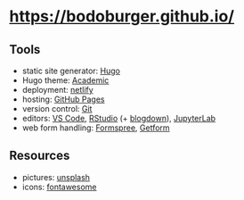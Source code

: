 # **https://bodoburger.github.io/**

## Tools

- static site generator: [Hugo](https://gohugo.io/)
- Hugo theme: [Academic](https://sourcethemes.com/academic/)
- deployment: [netlify](https://www.netlify.com/)
- hosting: [GitHub Pages](https://pages.github.com/)
- version control: [Git](https://git-scm.com/)
- editors: [VS Code](https://code.visualstudio.com/), [RStudio](https://rstudio.com/) (+ [blogdown](https://bookdown.org/yihui/blogdown/)), [JupyterLab](https://jupyter.org/)
- web form handling: [Formspree](https://formspree.io/), [Getform](https://getform.io/)

## Resources

- pictures: [unsplash](https://unsplash.com)
- icons: [fontawesome](https://fontawesome.com/)
